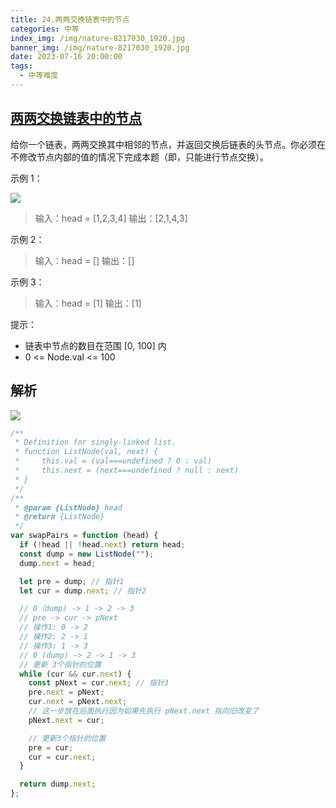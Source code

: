 ```yaml
---
title: 24.两两交换链表中的节点
categories: 中等
index_img: /img/nature-8217030_1920.jpg
banner_img: /img/nature-8217030_1920.jpg
date: 2023-07-16 20:00:00
tags:
  - 中等难度
---
```


## [两两交换链表中的节点](https://leetcode.cn/problems/swap-nodes-in-pairs/)

给你一个链表，两两交换其中相邻的节点，并返回交换后链表的头节点。你必须在不修改节点内部的值的情况下完成本题（即，只能进行节点交换）。

<!-- more -->

示例 1：

<img src="/img/24/swap_ex1.jpg" />

> 输入：head = [1,2,3,4]
> 输出：[2,1,4,3]

示例 2：

> 输入：head = []
> 输出：[]

示例 3：

> 输入：head = [1]
> 输出：[1]

提示：

- 链表中节点的数目在范围 [0, 100] 内
- 0 <= Node.val <= 100

## 解析

<img src="/img/24/swap.png" />

```javascript
/**
 * Definition for singly-linked list.
 * function ListNode(val, next) {
 *     this.val = (val===undefined ? 0 : val)
 *     this.next = (next===undefined ? null : next)
 * }
 */
/**
 * @param {ListNode} head
 * @return {ListNode}
 */
var swapPairs = function (head) {
  if (!head || !head.next) return head;
  const dump = new ListNode("");
  dump.next = head;

  let pre = dump; // 指针1
  let cur = dump.next; // 指针2

  // 0（dump) -> 1 -> 2 -> 3
  // pre -> cur -> pNext
  // 操作1: 0 -> 2
  // 操作2: 2 -> 1
  // 操作3: 1 -> 3
  // 0 (dump) -> 2 -> 1 -> 3
  // 更新 3个指针的位置
  while (cur && cur.next) {
    const pNext = cur.next; // 指针3
    pre.next = pNext;
    cur.next = pNext.next;
    // 这一步放在后面执行因为如果先执行 pNext.next 指向旧改变了
    pNext.next = cur;

    // 更新3个指针的位置
    pre = cur;
    cur = cur.next;
  }

  return dump.next;
};
```
